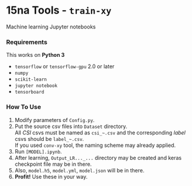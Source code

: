 # 15na Tools - `train-xy`

Machine learning Jupyter notebooks

### Requirements

This works on **Python 3**

- `tensorflow` or `tensorflow-gpu` 2.0 or later
- `numpy`
- `scikit-learn`
- `jupyter notebook`
- `tensorboard`

### How To Use

1. Modify parameters of `Config.py`.
2. Put the source csv files into `Dataset` directory.\
   All *CSI* csvs must be named as `csi_~.csv` and the corresponding *label* csvs should be `label_~.csv`.\
   If you used `conv-xy` tool, the naming scheme may already applied.
3. Run `[MODEL].ipynb`.
4. After learning, `Output_LR..._...` directory may be created and keras checkpoint file may be in there.
5. Also, `model.h5`, `model.yml`, `model.json` will be in there.
6. **Profit!** Use these in your way.

